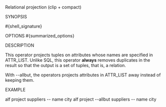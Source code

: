 
Relational projection (clip + compact)

SYNOPSIS

  #{shell_signature}

OPTIONS
#{summarized_options}

DESCRIPTION

This operator projects tuples on attributes whose names are specified in 
ATTR_LIST. Unlike SQL, this operator **always** removes duplicates in the
result so that the output is a set of tuples, that is, a relation.

With --allbut, the operators projects attributes in ATTR_LIST away instead 
of keeping them. 

EXAMPLE

  alf project suppliers -- name city
  alf project --allbut suppliers -- name city

